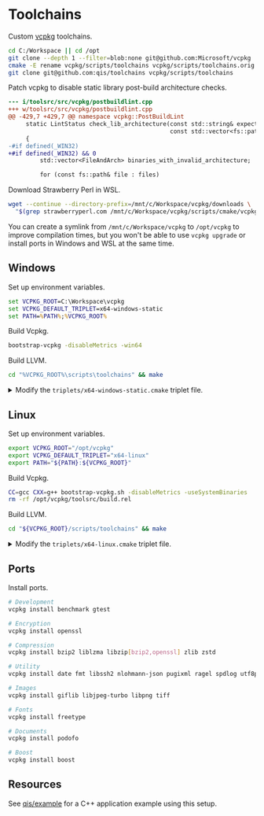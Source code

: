 # Toolchains
Custom [vcpkg](https://github.com/Microsoft/vcpkg) toolchains.

```sh
cd C:/Workspace || cd /opt
git clone --depth 1 --filter=blob:none git@github.com:Microsoft/vcpkg
cmake -E rename vcpkg/scripts/toolchains vcpkg/scripts/toolchains.orig
git clone git@github.com:qis/toolchains vcpkg/scripts/toolchains
```

Patch vcpkg to disable static library post-build architecture checks.

```diff
--- i/toolsrc/src/vcpkg/postbuildlint.cpp
+++ w/toolsrc/src/vcpkg/postbuildlint.cpp
@@ -429,7 +429,7 @@ namespace vcpkg::PostBuildLint
     static LintStatus check_lib_architecture(const std::string& expected_architecture,
                                              const std::vector<fs::path>& files)
     {
-#if defined(_WIN32)
+#if defined(_WIN32) && 0
         std::vector<FileAndArch> binaries_with_invalid_architecture;

         for (const fs::path& file : files)
```

Download Strawberry Perl in WSL.

```sh
wget --continue --directory-prefix=/mnt/c/Workspace/vcpkg/downloads \
  "$(grep strawberryperl.com /mnt/c/Workspace/vcpkg/scripts/cmake/vcpkg_find_acquire_program.cmake | cut -d\" -f2)"
```

You can create a symlink from `/mnt/c/Workspace/vcpkg` to `/opt/vcpkg` to improve compilation times, but you
won't be able to use `vcpkg upgrade` or install ports in Windows and WSL at the same time.

## Windows
Set up environment variables.

```cmd
set VCPKG_ROOT=C:\Workspace\vcpkg
set VCPKG_DEFAULT_TRIPLET=x64-windows-static
set PATH=%PATH%;%VCPKG_ROOT%
```

Build Vcpkg.

```cmd
bootstrap-vcpkg -disableMetrics -win64
```

Build LLVM.

```sh
cd "%VCPKG_ROOT%\scripts\toolchains" && make
```

<details>
<summary>Modify the <code>triplets/x64-windows-static.cmake</code> triplet file.</summary>

Example for targeting CPUs with AVX2 support.

```cmake
set(VCPKG_TARGET_ARCHITECTURE x64)
set(VCPKG_CRT_LINKAGE static)
set(VCPKG_LIBRARY_LINKAGE static)

set(VCPKG_C_FLAGS "/arch:AVX2")
set(VCPKG_CXX_FLAGS "/arch:AVX2")
```

</details>

## Linux
Set up environment variables.

```sh
export VCPKG_ROOT="/opt/vcpkg"
export VCPKG_DEFAULT_TRIPLET="x64-linux"
export PATH="${PATH}:${VCPKG_ROOT}"
```

Build Vcpkg.

```sh
CC=gcc CXX=g++ bootstrap-vcpkg.sh -disableMetrics -useSystemBinaries
rm -rf /opt/vcpkg/toolsrc/build.rel
```

Build LLVM.

```sh
cd "${VCPKG_ROOT}/scripts/toolchains" && make
```

<details>
<summary>Modify the <code>triplets/x64-linux.cmake</code> triplet file.</summary>

Example for targeting CPUs with AVX2 support.

```cmake
set(VCPKG_TARGET_ARCHITECTURE x64)
set(VCPKG_CRT_LINKAGE dynamic)
set(VCPKG_LIBRARY_LINKAGE static)

set(VCPKG_C_FLAGS "-mavx2")
set(VCPKG_CXX_FLAGS "-mavx2")

set(VCPKG_CMAKE_SYSTEM_NAME Linux)
```

</details>

## Ports
Install ports.

```sh
# Development
vcpkg install benchmark gtest

# Encryption
vcpkg install openssl

# Compression
vcpkg install bzip2 liblzma libzip[bzip2,openssl] zlib zstd

# Utility
vcpkg install date fmt libssh2 nlohmann-json pugixml ragel spdlog utf8proc

# Images
vcpkg install giflib libjpeg-turbo libpng tiff

# Fonts
vcpkg install freetype

# Documents
vcpkg install podofo

# Boost
vcpkg install boost
```

<!--
```
git clone git@github.com:qis/backward vcpkg/ports/backward && ^
git clone git@github.com:qis/bcrypt vcpkg/ports/bcrypt && ^
git clone git@github.com:qis/compat vcpkg/ports/compat && ^
git clone git@github.com:qis/ice vcpkg/ports/ice && ^
git clone git@github.com:qis/sql vcpkg/ports/sql && ^
git clone git@github.com:xnetsystems/pdf vcpkg/ports/pdf && ^
git clone git:libraries/http vcpkg/ports/http

vcpkg install benchmark gtest openssl bzip2 liblzma libzip[bzip2,openssl] zlib zstd && ^
vcpkg install date fmt libssh2 nlohmann-json pugixml ragel spdlog utf8proc && ^
vcpkg install giflib libjpeg-turbo libpng tiff freetype podofo boost && ^
vcpkg install bcrypt compat ice pdf sql http

vcpkg install benchmark gtest openssl bzip2 liblzma libzip[bzip2,openssl] zlib zstd && \
vcpkg install date fmt libssh2 nlohmann-json pugixml ragel spdlog utf8proc && \
vcpkg install giflib libjpeg-turbo libpng tiff freetype podofo boost && \
vcpkg install bcrypt compat ice pdf sql http
```
-->

## Resources
See [qis/example](https://github.com/qis/example) for a C++ application example using this setup.
